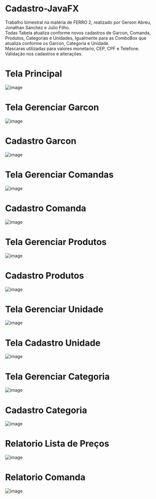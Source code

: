 # Cadastro-JavaFX
Trabalho bimestral na matéria de FERRO 2, realizado por Gerson Abreu, Jonathan Sanchez e Julio Filho.<br>
Todas Tabela atualiza conforme novos cadastros de Garcon, Comanda, Produtos, Categorias e Unidades, Igualmente para as ComboBox que atualiza conforme os Garcon, Categoria e Unidade.<br>
Mascaras utilizadas para valores monetario, CEP, CPF e Telefone. <br>
Validação nos cadastros e alterações.

<H1>Tela Principal</H1>



![image](https://github.com/JhowSanchez/Trabalho-FERRO-2/assets/141513794/cc939a34-4519-4c89-9585-86da96088ed9)






<H1>Tela Gerenciar Garcon</H1>




![image](https://github.com/JhowSanchez/Trabalho-FERRO-2/assets/141513794/ce0714a1-d94e-4a69-a0af-8530c1061193)






<H1>Cadastro Garcon</H1>




![image](https://github.com/JhowSanchez/Trabalho-FERRO-2/assets/141513794/4c83b7d2-f84f-4cd6-9057-6bb715056c09)





<h1>Tela Gerenciar Comandas</h1>




![image](https://github.com/JhowSanchez/Trabalho-FERRO-2/assets/141513794/a9e5a5c0-3612-46e8-abee-fd9548ae9209)





<h1>Cadastro Comanda</h1>




![image](https://github.com/JhowSanchez/Trabalho-FERRO-2/assets/141513794/0e0c466f-5a2d-4c47-bd11-53043813bfb7)






<h1>Tela Gerenciar Produtos</h1>




![image](https://github.com/JhowSanchez/Trabalho-FERRO-2/assets/141513794/67e1708b-7e20-43e5-9f56-f356e602d77d)






<h1>Cadastro Produtos</h1>




![image](https://github.com/JhowSanchez/Trabalho-FERRO-2/assets/141513794/148d376a-c68d-4800-87be-0096e43130ba)





<h1>Tela Gerenciar Unidade</h1>




![image](https://github.com/JhowSanchez/Trabalho-FERRO-2/assets/141513794/9642978c-8a93-4594-b198-5c53d3cbe9f6)





<h1>Tela Cadastro Unidade</h1>




![image](https://github.com/JhowSanchez/Trabalho-FERRO-2/assets/141513794/228ce824-2ce0-431b-822d-a25e943ea4a0)





<h1>Tela Gerenciar Categoria</h1>




![image](https://github.com/JhowSanchez/Trabalho-FERRO-2/assets/141513794/206a23c3-8403-4701-ae25-a86dbf6e6260)





<h1>Cadastro Categoria</h1>




![image](https://github.com/JhowSanchez/Trabalho-FERRO-2/assets/141513794/dcd89f05-7c96-4ffd-8f35-2b92a9add0b1)




<h1>Relatorio Lista de Preços</h1>




![image](https://github.com/JhowSanchez/Trabalho-FERRO-2/assets/141513794/570f53a4-672d-42d7-aa91-4b9f838aa5c7)




<h1>Relatorio Comanda</h1>




![image](https://github.com/JhowSanchez/Trabalho-FERRO-2/assets/141513794/025496ef-f462-47e7-afda-5c70834a3fee)



